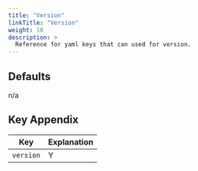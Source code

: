 ```yaml
---
title: "Version"
linkTitle: "Version"
weight: 10
description: >
  Reference for yaml keys that can used for version.
---
```


## Defaults

n/a

## Key Appendix

| Key | Explanation |
|---|---|
| `version` | Y | version of the file to use for compiling.  |
